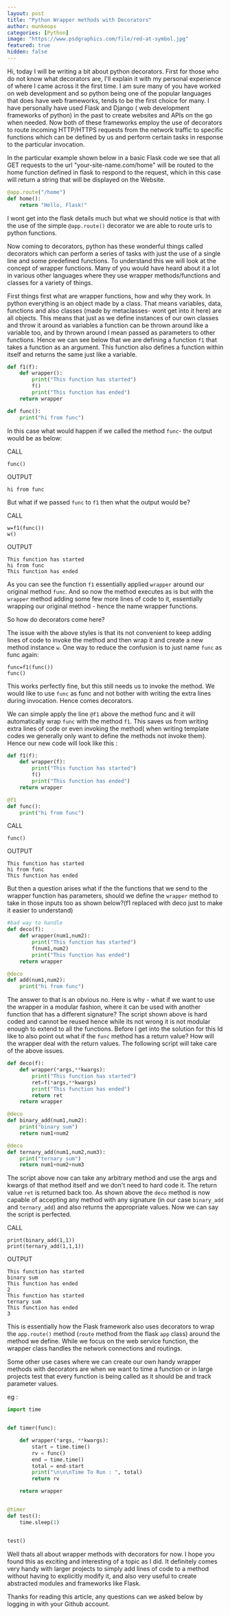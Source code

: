 ```yaml
---
layout: post
title: "Python Wrapper methods with Decorators"
author: munkeops
categories: [Python]
image: "https://www.psdgraphics.com/file/red-at-symbol.jpg"
featured: true
hidden: false
---
```


Hi, today I will be writing a bit about python decorators. First for those who do not know what decorators are, I'll explain it with my personal experience of where I came across it the first time. I am sure many of you have worked on web development and so python being one of the popular languages that does have web frameworks, tends to be the first choice for many. I have personally have used Flask and Django ( web development frameworks of python) in the past to create websites and APIs on the go when needed. Now both of these frameworks employ the use of decorators to route incoming HTTP/HTTPS requests from the network traffic to specific functions which can be defined by us and perform certain tasks in response to the particular invocation.

In the particular example shown below in a basic Flask code we see that all GET requests to the url "your-site-name.com/home" will be routed to the home function defined in flask to respond to the request, which in this case will return a string that will be displayed on the Website.

```python
@app.route("/home")
def home():
    return "Hello, Flask!"
```

I wont get into the flask details much but what we should notice is that with the use of the simple `@app.route()` decorator we are able to route urls to python functions.

Now coming to decorators, python has these wonderful things called decorators which can perform a series of tasks with just the use of a single line and some predefined functions. To understand this we will look at the concept of wrapper functions. Many of you would have heard about it a lot in various other languages where they use wrapper methods/functions and classes for a variety of things.

First things first what are wrapper functions, how and why they work. In python everything is an object made by a class. That means variables, data, functions and also classes (made by metaclasses- wont get into it here) are all objects. This means that just as we define instances of our own classes and throw it around as variables a function can be thrown around like a variable too, and by thrown around I mean passed as parameters to other functions. Hence we can see below that we are defining a function `f1` that takes a function as an argument. This function also defines a function within itself and returns the same just like a variable.

```python
def f1(f):
    def wrapper():
        print("This function has started")
        f()
        print("This function has ended")
    return wrapper

def func():
    print("hi from func")
```

 In this case what would happen if we called the method `func`- the output would be as below:

CALL

```
func()
```

OUTPUT

```
hi from func
```

But what if we passed `func` to `f1` then what the output would be?

CALL

```
w=f1(func())
w()
```

OUTPUT

```
This function has started
hi from func
This function has ended
```

As you can see the function `f1` essentially applied `wrapper` around our original method `func`. And so now the method executes as is but with the `wrapper` method adding some few more lines of code to it, essentially wrapping our original method - hence the name wrapper functions.

So how do decorators come here?

The issue with the above styles is that its not convenient to keep adding lines of code to invoke the method and then wrap it and create a new method instance `w`. One way to reduce the confusion is to just name `func` as func again:

```
func=f1(func())
func()
```

This works perfectly fine, but this still needs us to invoke the method. We would like to use `func` as func and not bother with writing the extra lines during invocation. Hence comes decorators.

We can simple apply the line `@f1` above the method func and it will automatically wrap `func` with the method `f1`. This saves us from writing extra lines of code or even invoking the method( when writing template codes we generally only want to define the methods not invoke them). Hence our new code will look like this  :

```python
def f1(f):
    def wrapper(f):
        print("This function has started")
        f()
        print("This function has ended")
    return wrapper

@f1
def func():
    print("hi from func")
```

CALL

```
func()
```

OUTPUT

```
This function has started
hi from func
This function has ended
```

But then a question arises what if the the functions that we send to the wrapper function has parameters, should we define the `wrapper` method to take in those inputs too as shown below?(f1 replaced with deco just to make it easier to understand)

```python
#bad way to handle
def deco(f):
    def wrapper(num1,num2):
        print("This function has started")
        f(num1,num2)
        print("This function has ended")
    return wrapper

@deco
def add(num1,num2):
    print("hi from func")
```

The answer to that is an obvious no. Here is why - what if we want to use the wrapper in a modular fashion, where it can be used with another function that has a different signature? The script shown above is hard coded and cannot be reused hence while its not wrong it is not modular enough to extend to all the functions. Before I get into the solution for this Id like to also point out what if the `func` method has a return value? How will the wrapper deal with the return values. The following script will take care of the above issues.

```python
def deco(f):
    def wrapper(*args,**kwargs):
        print("This function has started")
        ret=f(*args,**kwargs)
        print("This function has ended")
        return ret
    return wrapper

@deco
def binary_add(num1,num2):
    print("binary sum")
    return num1+num2

@deco
def ternary_add(num1,num2,num3):
    print("ternary sum")
    return num1+num2+num3

```

The script above now can take any arbitrary method and use the args and kwargs of that method itself and we don't need to hard code it. The return value `ret` is returned back too. As shown above the `deco` method is now capable of accepting any method with any signature (in our case `binary_add` and `ternary_add`) and also returns the appropriate values. Now we can say the script is perfected.

CALL

```
print(binary_add(1,1))
print(ternary_add(1,1,1))
```

OUTPUT

```
This function has started
binary sum
This function has ended
2
This function has started
ternary sum
This function has ended
3
```

This is essentially how the Flask framework also uses decorators to wrap the `app.route()` method (`route` method from the flask `app` class) around the method we define. While we focus on the web service function, the wrapper class handles the network connections and routings.

Some other use cases where we can create our own handy wrapper methods with decorators are when we want to time a function or in large projects test that every function is being called as it should be and track parameter values.

eg :

```python
import time


def timer(func):

    def wrapper(*args, **kwargs):
        start = time.time()
        rv = func()
        end = time.time()
        total = end-start
        print("\n\n\nTime To Run : ", total)
        return rv

    return wrapper


@timer
def test():
    time.sleep(1)


test()
```
Well thats all about wrapper methods with decorators for now. I hope you found this as exciting and interesting of a topic as I did. It definitely comes very handy with larger projects to simply add lines of code to a method without having to explicitly modify it, and also very useful to create abstracted modules and frameworks like Flask. 

Thanks for reading this article, any questions can we asked below by logging in with your Github account.